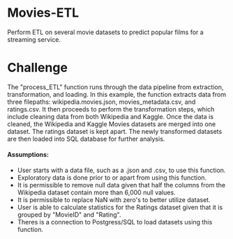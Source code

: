 # Movies-ETL
Perform ETL on several movie datasets to predict popular films for a streaming service.

# Challenge
The "process_ETL" function runs through the data pipeline from extraction, transformation, and loading. In this example, the function extracts data from three filepaths: wikipedia.movies.json, movies_metadata.csv, and ratings.csv. It then proceeds to perform the transformation steps, which include cleaning data from both Wikipedia and Kaggle. Once the data is cleaned, the Wikipedia and Kaggle Movies datasets are merged into one dataset. The ratings dataset is kept apart. The newly transformed datasets are then loaded into SQL database for further analysis.

#### Assumptions:
* User starts with a data file, such as a .json and .csv, to use this function.
* Exploratory data is done prior to or apart from using this function.
* It is permissible to remove null data given that half the columns from the Wikipedia dataset contain more than 6,000 null values.
* It is permissible to replace NaN with zero's to better utilize dataset.
* User is able to calculate statistics for the Ratings dataset given that it is grouped by "MovieID" and "Rating".
* Theres is a connection to Postgress/SQL to load datasets using this function.
